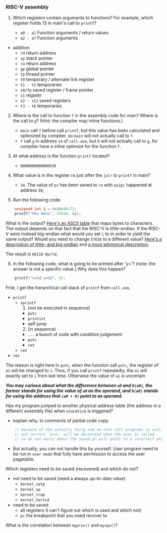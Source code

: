 ### RISC-V assembly
1. Which registers contain arguments to functions? For example, which register holds 13 in main's call to `printf`?

	- `a0 - a1` Function arguments / return values
	- `a2 - a7` Function arguments

- addition
	- `rd` return address
	- `sp` stack pointer
	- `ra` return address
	- `gp` global pointer
	- `tp` thread pointer
	- `t0` temporary / alternate link register
	- `t1 - t2` temporaries
	- `s0/fp` saved register / frame pointer
	- `s1` register
	- `s2 - s11` saved registers
	- `t3 - t6` temporaries 

2. Where is the call to function `f` in the assembly code for main? Where is the call to `g`? (Hint: the compiler may inline functions.)

	- `main` call `f` before call `printf`, but this value has been calculated and optimized by complier, so `main` will not actually call to `f`.
	- `f` call `g` in address `14` of `call.asm`, but it will not actually call to `g`, for complier have a inline optimize for the function `f`.

 3. At what address is the function `printf` located?

	- `0000000000000630`

4. What value is in the register ra just after the `jalr` to `printf` in main?

	- `34`. The value of `pc` has been saved to `ra` with `auipc` happened at address `30`;

5. Run the following code.
```c
	unsigned int i = 0x00646c72;
	printf("H%x Wo%s", 57616, &i);
```
What is the output? [Here's an ASCII table](http://web.cs.mun.ca/~michael/c/ascii-table.html) that maps bytes to characters. The output depends on that fact that the RISC-V is little-endian. If the RISC-V were instead big-endian what would you set `i` to in order to yield the same output? Would you need to change `57616` to a different value? [Here's a description of little- and big-endian](http://www.webopedia.com/TERM/b/big_endian.html) and [a more whimsical description](http://www.networksorcery.com/enp/ien/ien137.txt).

The result is `HE110 World`.

6. In the following code, what is going to be printed after 'y='? (note: the answer is not a specific value.) Why does this happen?
```c
	printf("x=%d y=%d", 3);
```

Frist, I get the hierarchical call stack of `printf` from `call.asm`.
- `printf`
	- `vprintf`
		1. (not be executed in sequence)
		- `putc`
		- `printint`
		- self jump
		2. (in sequence)
		- `...` a bunch of code with condition judgement
		- `putc`
		- `ret`
	- `ret`
- `ret`

The reason is right here in `putc`, when the function call `putc`, the register of `a1` will be changed to `1`. Thus, if you call `printf` repeatedly, the `a1` will exactly set to `1` from last time. Otherwise the value of `a1` is uncertain

***You may curious about what the difference between `a0` and `0(a0)`, the former stands for using the value of `a0` as the operand, and `0(a0)` stands for using the address that `(a0 + 0)` point to as operand.***

Has my program jumped to another physical address table (the address in a different assembly file) when `alarmtick` is triggered?
- explain why, in comments of partial code copy.
```c
	// because of the actually thing xv6 do that call programs is calling exec() or fork() to cause memory modifications to accomplish this purpose
	// and current `proc` will be destoryed when the exec is called
	// so do not worry about the saved pc will point to a incorrect physical address
```
- But actually, you can not handle this by yourself. User program need to be run in `user mode` that fully have permission to access the user pagetable. 

Which registers need to be saved (recovered) and which do not?
- not need to be saved (need a always up-to-date value)
	- `kernel_satp`
	- `kernel_sp`
	- `kernel_trap`
	- `kernel_hartid`
- need to be saved
	- all registers (I can't figure out which is used and which not)
	- `pc` the breakpoint that you need recover to 


What is the correlation between `myproc()` and `mycpu()`?